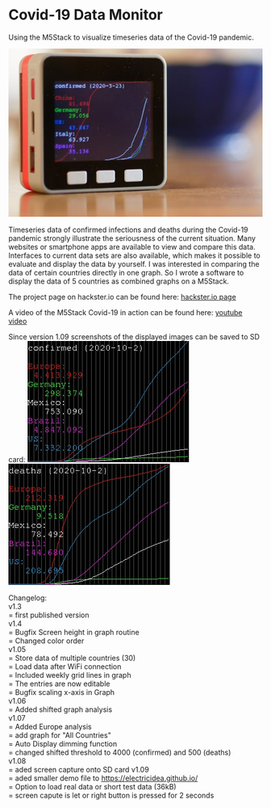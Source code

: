 # Covid-19 Data Monitor
Using the M5Stack to visualize timeseries data of the Covid-19 pandemic.

![M5StickC](/images/M5Stack_Covid19_monitor.jpg)

Timeseries data of confirmed infections and deaths during the Covid-19 pandemic strongly illustrate the seriousness of the current situation.
Many websites or smartphone apps are available to view and compare this data. Interfaces to current data sets are also available, which makes it possible to evaluate and display the data by yourself.
I was interested in comparing the data of certain countries directly in one graph. So I wrote a software to display the data of 5 countries as combined graphs on a M5Stack.

The project page on hackster.io can be found here:
[hackster.io page](https://www.hackster.io/hague/covid-19-data-monitor-dfd267)

A video of the M5Stack Covid-19 in action can be found here:
[youtube video](https://youtu.be/79UIikXWLLQ)

Since version 1.09 screenshots of the displayed images can be saved to SD card:
![M5StickC](/images/graph_1.jpg) ![M5StickC](/images/graph_2.jpg)

Changelog:  
v1.3  
   = first published version  
v1.4  
   = Bugfix Screen height in graph routine  
   = Changed color order  
v1.05  
   = Store data of multiple countries (30)  
   = Load data after WiFi connection  
   = Included weekly grid lines in graph  
   = The entries are now editable  
   = Bugfix scaling x-axis in Graph  
v1.06  
   = Added shifted graph analysis  
v1.07  
   = Added Europe analysis  
   = add graph for "All Countries"  
   = Auto Display dimming function  
   = changed shifted threshold to 4000 (confirmed) and 500 (deaths)  
v1.08  
   = aded screen capture onto SD card
v1.09  
   = aded smaller demo file to https://electricidea.github.io/  
   = Option to load real data or short test data (36kB)  
   = screen capute is let or right button is pressed for 2 seconds  
